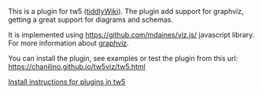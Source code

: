 This is a plugin for tw5 ([tiddlyWiki](https://tiddlywiki.com/)). The plugin add support for graphviz, getting a great support for diagrams and schemas. 

It is implemented using https://github.com/mdaines/viz.js/ javascript library. 
For more information about [graphviz](https://www.graphviz.org/).

You can install the plugin, see examples or test the plugin from this url: https://chanilino.github.io/tw5viz/tw5.html

[Install instructions for plugins in tw5](https://tiddlywiki.com/#Manually%20installing%20a%20plugin)
